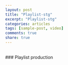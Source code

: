```yaml
---
layout: post
title: "Playlist-stg"
excerpt: "Playlist-stg"
categories: articles
tags: [sample-post, video]
comments: true
share: true
---
```

<br>
### Playlist production
<br>
<div class="apester-media" data-token="5989a1486638460100f3de3d" data-context="true" data-tags="" data-fallback="true" height="350"></div><script async 
src="https://static.stg.apester.com/js/sdk/latest/apester-sdk.js"></script>
<br>
